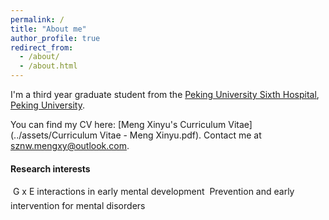 ```yaml
---
permalink: /
title: "About me"
author_profile: true
redirect_from: 
  - /about/
  - /about.html
---
```


I'm a third year graduate student from the [Peking University Sixth Hospital](https://www.pkuh6.cn), [Peking University](https://www.pku.edu.cn
).

You can find my CV here: [Meng Xinyu's Curriculum Vitae](../assets/Curriculum Vitae - Meng Xinyu.pdf).
Contact me at [sznw.mengxy@outlook.com](mailto:sznw.mengxy@outlook.com).

#### Research interests
 G x E interactions in early mental development
 Prevention and early intervention for mental disorders
